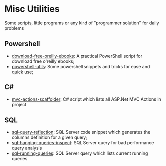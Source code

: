 # Misc Utilities

Some scripts, little programs or any kind of "programmer solution" for daily problems

## Powershell
- [download-free-oreilly-ebooks](download-free-oreilly-ebooks/): A practical PowerShell script for download free o'reilly ebooks;
- [powershell-utils](powershell-utils/): Some powershell snippets and tricks for ease and quick use;

## C#
- [mvc-actions-scaffolder](mvc-actions-scaffolder/): C# script which lists all ASP.Net MVC Actions in project

## SQL
- [sql-query-reflection](sql-query-reflection/): SQL Server code snippet which generates the columns definition for a given query;
- [sql-hanging-queries-inspect](sql-hanging-queries-inspect/): SQL Server query for bad performance query analysis
- [sql-running-queries](sql-running-queries/): SQL Server query which lists current running queries